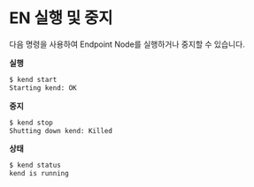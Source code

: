 # EN 실행 및 중지

다음 명령을 사용하여 Endpoint Node를 실행하거나 중지할 수 있습니다.

**실행**

```bash
$ kend start
Starting kend: OK
```

**중지**

```bash
$ kend stop
Shutting down kend: Killed
```

**상태**

```bash
$ kend status
kend is running
```